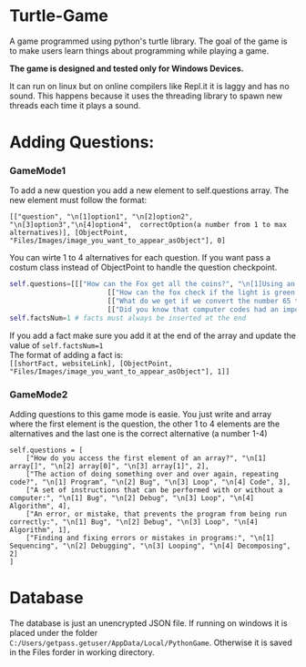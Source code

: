 # Turtle-Game
A game programmed using python's turtle library. The goal of the game is to make users learn things about programming while playing a game.


**The game is designed and tested only for Windows Devices.**

It can run on linux but on online compilers like Repl.it it is laggy and has no sound. This happens because it uses the threading library to spawn new threads each time it plays a sound.



# Adding Questions:  

### GameMode1  
To add a new question you add a new element to self.questions array.
The new element must follow the format:
```pytohn
[["question", "\n[1]option1", "\n[2]option2", "\n[3]option3","\n[4]option4",  correctOption(a number from 1 to max alternatives)], [ObjectPoint, "Files/Images/image_you_want_to_appear_asObject"], 0]
```

You can wirte 1 to 4 alternatives for each question.
If you want pass a costum class instead of ObjectPoint to handle the question checkpoint.
```python
self.questions=[[["How can the Fox get all the coins?", "\n[1]Using an if statement", "\n[2]Using 10 nested if statements", "\n[3]Using a for loop until 10", 3], [coinsArray, None], 0],
                        [["How can the fox check if the light is green.", "\n[1]Using an if statement", "\n[2]Using a for loop", "\n[3]Using an array", 1], [ObjectPoint, "Files/Images/stoplight@0.25x.gif"], 0],
                        [["What do we get if we convert the number 65 to a character? \nprint(chr(65))", "\n[1]The number 65", "\n[2]An error", "\n[3]The letter A", 3], [ObjectPoint, "Files/Images/ascii.gif"], 0],
                        [["Did you know that computer codes had an important role in ending WWII", "https://www.iwm.org.uk/history/how-alan-turing-cracked-the-enigma-code"], [ObjectPoint, 'Files/Images/facts.gif'], 1]]
self.factsNum=1 # facts must always be inserted at the end
```
If you add a fact make sure you add it at the end of the array and update the value of ```self.factsNum=1```  
The format of adding a fact is:  
```[[shortFact, websiteLink], [ObjectPoint, "Files/Images/image_you_want_to_appear_asObject"], 1]]```

### GameMode2    
Adding questions to this game mode is easie. You just write and array where the first element is the question, the other 1 to 4 elements are the alternatives and the last one is the correct alternative (a number 1-4)
```
self.questions = [
    ["How do you access the first element of an array?", "\n[1] array[]", "\n[2] array[0]", "\n[3] array[1]", 2],
    ["The action of doing something over and over again, repeating code?", "\n[1] Program", "\n[2] Bug", "\n[3] Loop", "\n[4] Code", 3],
    ["A set of instructions that can be performed with or without a computer:", "\n[1] Bug", "\n[2] Debug", "\n[3] Loop", "\n[4] Algorithm", 4],
    ["An error, or mistake, that prevents the program from being run correctly:", "\n[1] Bug", "\n[2] Debug", "\n[3] Loop", "\n[4] Algorithm", 1],
    ["Finding and fixing errors or mistakes in programs:", "\n[1] Sequencing", "\n[2] Debugging", "\n[3] Looping", "\n[4] Decomposing", 2]
]
```
# Database  
The database is just an unencrypted JSON file. If running on windows it is placed under the folder ```C:/Users/getpass.getuser/AppData/Local/PythonGame```. Otherwise it is saved in the Files forder in working directory.
